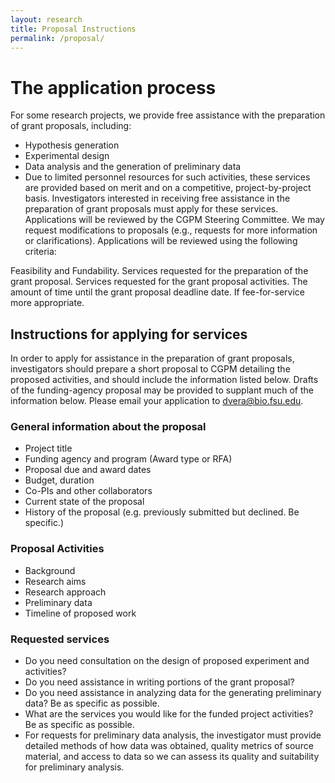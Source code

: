 ```yaml
---
layout: research
title: Proposal Instructions
permalink: /proposal/
---
```



# The application process

For some research projects, we provide free assistance with the preparation of grant proposals, including:

- Hypothesis generation
- Experimental design
- Data analysis and the generation of preliminary data
- Due to limited personnel resources for such activities, these services are provided based on merit and on a competitive, project-by-project basis. Investigators interested in receiving free assistance in the preparation of grant proposals must apply for these services. Applications will be reviewed by the CGPM Steering Committee. We may request modifications to proposals (e.g., requests for more information or clarifications). Applications will be reviewed using the following criteria:

Feasibility and Fundability.
Services requested for the preparation of the grant proposal.
Services requested for the grant proposal activities.
The amount of time until the grant proposal deadline date.
If fee-for-service more appropriate.


## Instructions for applying for services

In order to apply for assistance in the preparation of grant proposals, investigators should prepare a short proposal to CGPM detailing the proposed activities, and should include the information listed below. Drafts of the funding-agency proposal may be provided to supplant much of the information below. Please email your application to dvera@bio.fsu.edu.

### General information about the proposal

- Project title
- Funding agency and program (Award type or RFA)
- Proposal due and award dates
- Budget, duration
- Co-PIs and other collaborators
- Current state of the proposal
- History of the proposal (e.g. previously submitted but declined. Be specific.)

### Proposal Activities

- Background
- Research aims
- Research approach
- Preliminary data
- Timeline of proposed work

### Requested services

- Do you need consultation on the design of proposed experiment and activities?
- Do you need assistance in writing portions of the grant proposal?
- Do you need assistance in analyzing data for the generating preliminary data? Be as specific as possible.
- What are the services you would like for the funded project activities? Be as specific as possible.
- For requests for preliminary data analysis, the investigator must provide detailed methods of how data was obtained, quality metrics of source material, and access to data so we can assess its quality and suitability for preliminary analysis.
